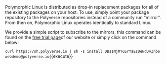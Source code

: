 Polymorphic Linux is distributed as drop-in replacement packages for all of the existing packages on your
host. To use, simply point your package repository to the Polyverse repositories instead of a community run “mirror”. From then on, Polymorphic Linux operates identically to standard Linux. 


We provide a simple script to subscribe to the mirrors, this command can be found on the
[free trial page](https://polyverse.io/polymorphic-linux-installation-guide/)of our website or simply click on the command below:

`curl https://sh.polyverse.io | sh -s install DB11NjMYGSrYaEzDeNdJvZhbo webdemo@polyverse.io`{{execute}}
